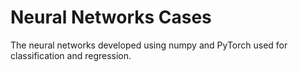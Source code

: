 # Neural Networks Cases 

The neural networks developed using numpy and PyTorch used for classification and regression. 